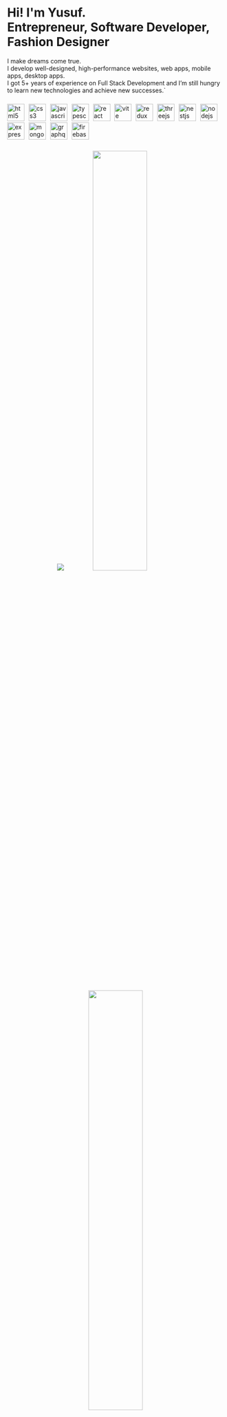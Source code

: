 <h1>
  Hi! I'm Yusuf. </br>
  Entrepreneur, Software Developer, Fashion Designer </br>
</h1>

<p align="left">
  I make dreams come true. <br>
  I develop well-designed, high-performance websites, web apps, mobile apps, desktop apps. <br>
  I got 5+ years of experience on Full Stack Development and I’m still hungry to learn new technologies and achieve new successes.` <br>
</p>

###

<div align="left">
  <img src="https://skillicons.dev/icons?i=html" height="40" alt="html5 logo"  />
  <img width="2" />
  <img src="https://skillicons.dev/icons?i=css" height="40" alt="css3 logo"  />
  <img width="2" />
  <img src="https://skillicons.dev/icons?i=javascript" height="40" alt="javascript logo"  />
  <img width="2" />
  <img src="https://skillicons.dev/icons?i=typescript" height="40" alt="typescript logo"  />
  <img width="2" />
  <img src="https://skillicons.dev/icons?i=react" height="40" alt="react logo"  />
  <img width="2" />
  <img src="https://skillicons.dev/icons?i=vite" height="40" alt="vite logo"  />
  <img width="2" />
  <img src="https://skillicons.dev/icons?i=redux" height="40" alt="redux logo"  />
  <img width="2" />
  <img src="https://skillicons.dev/icons?i=threejs" height="40" alt="threejs logo"  />
  <img width="2" />
  <img src="https://skillicons.dev/icons?i=nestjs" height="40" alt="nestjs logo"  />
  <img width="2" />
  <img src="https://skillicons.dev/icons?i=nodejs" height="40" alt="nodejs logo"  />
  <img width="2" />
  <img src="https://skillicons.dev/icons?i=express" height="40" alt="express logo"  />
  <img width="2" />
  <img src="https://skillicons.dev/icons?i=mongodb" height="40" alt="mongodb logo"  />
  <img width="2" />
  <img src="https://skillicons.dev/icons?i=graphql" height="40" alt="graphql logo"  />
  <img width="2" />
  <img src="https://skillicons.dev/icons?i=firebase" height="40" alt="firebase logo"  />
</div>

###

<p align="center">

  <img src="https://github-readme-activity-graph.vercel.app/graph?username=saintyusuf&area=true&order=5&hide_border=true&border_radius=0&theme=nord&bg_color=0d1117&custom_title=Contribution%20Graph">
  
  <img width="50%" height="auto" src ="https://github-readme-stats.vercel.app/api?username=saintyusuf&theme=nord&bg_color=0d1117&show_icons=true&hide_border=true&border_radius=0&custom_title=GitHub%20Stats">
  
  <img width="50%" height="auto" src ="https://github-readme-stats.vercel.app/api/top-langs?username=saintyusuf&theme=nord&bg_color=0d1117&layout=compact&hide_border=true&border_radius=0&langs_count=10&exclude_repo=ffmpeg-kit-react-native">
  
</p>
